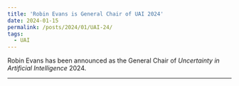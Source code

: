 ```yaml
---
title: 'Robin Evans is General Chair of UAI 2024'
date: 2024-01-15
permalink: /posts/2024/01/UAI-24/
tags:
  - UAI
---
```


Robin Evans has been announced as the General Chair of _Uncertainty in Artificial 
Intelligence_ 2024.  


------
